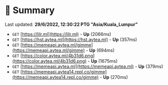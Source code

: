 # 📖 Summary
Last updated: **29/6/2022, 12:30:22 PTG "Asia/Kuala_Lumpur"**

- `GET` [https://lilr.ml](https://lilr.ml) - **Up** (2066ms)
- `GET` [https://hst.aytea.ml](https://hst.aytea.ml) - **Up** (357ms)
- `GET` [https://memeapi.aytea.ml/gimme](https://memeapi.aytea.ml/gimme) - **Up** (694ms)
- `GET` [https://color.aytea.ml/4b31d6.png](https://color.aytea.ml/4b31d6.png) - **Up** (1675ms)
- `GET` [https://memeapi.aytea.ml](https://memeapi.aytea.ml) - **Up** (379ms)
- `GET` [https://memeapi.aytea14.repl.co/gimme](https://memeapi.aytea14.repl.co/gimme) - **Up** (270ms)
